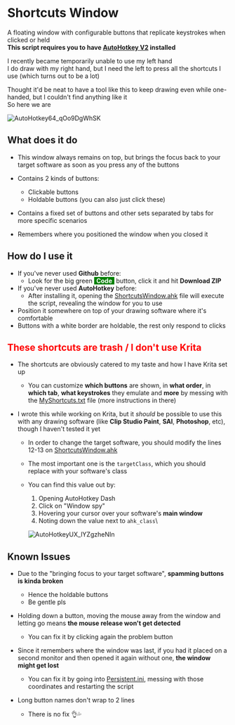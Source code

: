 # Shortcuts Window
A floating window with configurable buttons that replicate keystrokes when clicked or held\
**This script requires you to have [AutoHotkey V2](https://www.autohotkey.com/) installed**

I recently became temporarily unable to use my left hand\
I do draw with my right hand, but I need the left to press all the shortcuts I use (which turns out to be a lot)

Thought it'd be neat to have a tool like this to keep drawing even while one-handed, but I couldn't find anything like it\
So here we are

![AutoHotkey64_qOo9DgWhSK](https://github.com/user-attachments/assets/a200e56c-04b9-4745-a089-6e8fd3b077ef)

## What does it do
- This window always remains on top, but brings the focus back to your target software as soon as you press any of the buttons

- Contains 2 kinds of buttons:
  - Clickable buttons
  - Holdable buttons (you can also just click these)

- Contains a fixed set of buttons and other sets separated by tabs for more specific scenarios

- Remembers where you positioned the window when you closed it

## How do I use it
- If you've never used **Github** before:
  - Look for the big green <span style="color:white; background:green; padding-right:5px; padding-left:5px">**Code**</span> button, click it and hit **Download ZIP**
- If you've never used **AutoHotkey** before:
  - After installing it, opening the [ShortcutsWindow.ahk](ShortcutsWindow.ahk) file will execute the script, revealing the window for you to use
- Position it somewhere on top of your drawing software where it's comfortable
- Buttons with a white border are holdable, the rest only respond to clicks

## <span style="color:red">These shortcuts are trash / I don't use Krita</span>
- The shortcuts are obviously catered to my taste and how I have Krita set up
  - You can customize **which buttons** are shown, in **what order**, in **which tab**, **what keystrokes** they emulate and **more** by messing with the [MyShortcuts.txt](MyShortcuts.txt) file (more instructions in there)

- I wrote this while working on Krita, but it *should* be possible to use this with any drawing software (like **Clip Studio Paint**, **SAI**, **Photoshop**, etc), though I haven't tested it yet
  - In order to change the target software, you should modify the lines 12-13 on [ShortcutsWindow.ahk](ShortcutsWindow.ahk#L12-L13)
  - The most important one is the `targetClass`, which you should replace with your software's class
  - You can find this value out by:
    1. Opening AutoHotkey Dash
    2. Click on "Window spy"
    3. Hovering your cursor over your software's **main window**
    4. Noting down the value next to `ahk_class`\

      ![AutoHotkeyUX_lYZgzheNIn](https://github.com/user-attachments/assets/fa30f030-e442-4072-8ff4-6a690503816b)

## Known Issues
- Due to the "bringing focus to your target software", **spamming buttons is kinda broken**
  - Hence the holdable buttons
  - Be gentle pls

- Holding down a button, moving the mouse away from the window and letting go means **the mouse release won't get detected**
  - You can fix it by clicking again the problem button

- Since it remembers where the window was last, if you had it placed on a second monitor and then opened it again without one, **the window might get lost**
  - You can fix it by going into [Persistent.ini](Persistent.ini), messing with those coordinates and restarting the script

- Long button names don't wrap to 2 lines
  - There is no fix 👌💦

